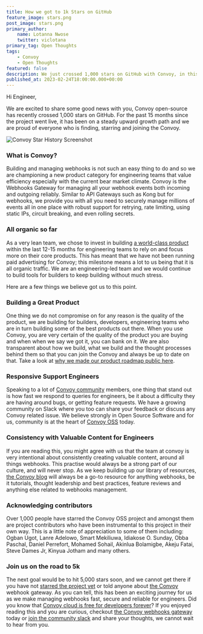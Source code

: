 ```yaml
---
title: How we got to 1k Stars on GitHub
feature_image: stars.png
post_image: stars.png
primary_author:
    name: Lotanna Nwose
    twitter: viclotana
primary_tag: Open Thoughts
tags:
    - Convoy
    - Open Thoughts
featured: false
description: We just crossed 1,000 stars on GitHub with Convoy, in this post we refelect on the things we did that we belive got us here.
published_at: 2023-02-24T18:00:00.000+00:00
---
```

Hi Engineer, 

We are excited to share some good news with you, Convoy open-source has recently crossed 1,000 stars on GitHub. For the past 15 months since the project went live, it has been on a steady upward growth path and we are proud of everyone who is finding, starring and joining the Convoy. 

![Convoy Star History Screenshot](/blog-assets/stars.png)

### What is Convoy?

Building and managing webhooks is not such an easy thing to do and so we are championing a new product category for engineering teams that value efficiency especially with the current bear market climate. Convoy is the Webhooks Gateway for managing all your webhook events both incoming and outgoing reliably. Similar to API Gateways such as Kong but for webhooks, we provide you with all you need to securely manage millions of events all in one place with robust support for retrying, rate limiting, using static IPs, circuit breaking, and even rolling secrets.

### All organic so far

As a very lean team, we chose to invest in building [a world-class product](http://getconvoy.io) within the last 12-15 months for engineering teams to rely on and focus more on their core products. This has meant that we have not been running paid advertising for Convoy; this milestone means a lot to us being that it is all organic traffic. We are an engineering-led team and we would continue to build tools for builders to keep building without much stress.

Here are a few things we believe got us to this point.

### Building a Great Product

One thing we do not compromise on for any reason is the quality of the product, we are building for builders, developers, engineering teams who are in turn building some of the best products out there. When you use Convoy, you are very certain of the quality of the product you are buying and when when we say we got it, you can bank on it. We are also transparent about how we build, what we build and the thought processes behind them so that you can join the Convoy and always be up to date on that. Take a look at [why we made our product roadmap public here](https://github.com/orgs/frain-dev/projects/3/views/1).

### Responsive Support Engineers

Speaking to a lot of [Convoy community](https://convoy-community.slack.com/join/shared_invite/zt-xiuuoj0m-yPp~ylfYMCV9s038QL0IUQ#/shared-invite/email) members, one thing that stand out is how fast we respond to queries for engineers, be it about a difficulty they are having around bugs, or getting feature requests. We have a growing community on Slack where you too can share your feedback or discuss any Convoy related issue. We believe strongly in Open Source Software and for us, community is at the heart of [Convoy OSS](https://github.com/frain-dev/convoy) today. 

### Consistency with Valuable Content for Engineers

If you are reading this, you might agree with us that the team at convoy is very intentional about consistently creating valuable content, around all things webhooks. This practise would always be a strong part of our culture, and will never stop. As we keep building up our library of resources, [the Convoy blog](http://getconvoy.io/blog) will always be a go-to resource for anything webhooks, be it tutorials, thought leadership and best practices, feature reviews and anything else related to webhooks management.

### Acknowledging contributors

Over 1,000 people have starred the Convoy OSS project and amongst them are project contributors who have been instrumental to this project in their own way. This is a little note of appreciation to some of them including: Ogban Ugot, Lanre Adelowo, Smart Mekiliuwa, Idiakose O. Sunday, Obba Paschal, Daniel Perrefort, Mohamed Sohail, Akinlua Bolamigbe, Akeju Fatai, Steve Dames Jr, Kinyua Jotham and many others.

### Join us on the road to 5k

The next goal would be to hit 5,000 stars soon, and we cannot get there if you have not [starred the project yet](https://github.com/frain-dev/convoy) or told anyone about [the Convoy](http://getconvoy.io) webhook gateway. As you can tell, this has been an exciting journey for us as we make managing webhooks fast, secure and reliable for engineers.  Did you know that [Convoy cloud is free for developers forever](https://getconvoy.io/blog/Convoy-Webhooks-is-free-for-developers)? If you enjoyed reading this and you are curious, checkout [the Convoy webhooks gateway](http://getconvoy.io) today or [join the community slack](https://convoy-community.slack.com/join/shared_invite/zt-xiuuoj0m-yPp~ylfYMCV9s038QL0IUQ#/shared-invite/email) and share your thoughts, we cannot wait to hear from you.